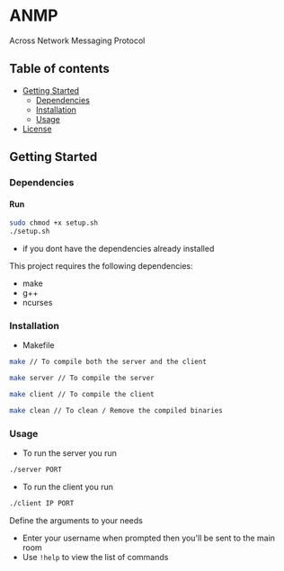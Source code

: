 # ANMP
Across Network Messaging Protocol

## Table of contents
- [Getting Started](#getting-started)
  - [Dependencies](#dependencies)
  - [Installation](#installation)
  - [Usage](#usage)
- [License](LICENSE)

## Getting Started

  ### Dependencies
  #### Run 
  ```bash
  sudo chmod +x setup.sh
  ./setup.sh
  ```
  - if you dont have the dependencies already installed

  This project requires the following dependencies:
  - make
  - g++
  - ncurses

  ### Installation
  - Makefile
  ```bash
  make // To compile both the server and the client
  ```
  ```bash
  make server // To compile the server
  ```
  ```bash
  make client // To compile the client
  ```
  ```bash
  make clean // To clean / Remove the compiled binaries
  ```
  ### Usage
  
- To run the server you run
```bash
./server PORT
```
- To run the client you run
```bash
./client IP PORT
```
Define the arguments to your needs

- Enter your username when prompted then you'll be sent to the main room
- Use ```!help``` to view the list of commands

